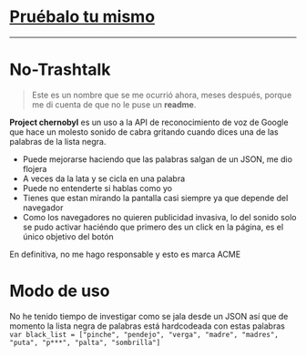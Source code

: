 # [Pruébalo tu mismo](https://pbldmngz.github.io/chernobyl/)

-----

# No-Trashtalk
>Este es un nombre que se me ocurrió ahora, meses después, porque me di cuenta de que no le puse un **readme**.

**Project chernobyl** es un uso a la API de reconocimiento de voz de Google que hace un molesto sonido de cabra gritando cuando dices una de las palabras de la lista negra.
* Puede mejorarse haciendo que las palabras salgan de un JSON, me dio flojera
* A veces da la lata y se cicla en una palabra
* Puede no entenderte si hablas como yo
* Tienes que estan mirando la pantalla casi siempre ya que depende del navegador
* Como los navegadores no quieren publicidad invasiva, lo del sonido solo se pudo activar haciéndo que primero des un click en la página, es el único objetivo del botón

En definitiva, no me hago responsable y esto es marca ACME

# Modo de uso
No he tenido tiempo de investigar como se jala desde un JSON así que de momento la lista negra de palabras está hardcodeada con estas palabras
```var black_list = ["pinche", "pendejo", "verga", "madre", "madres", "puta", "p***", "palta", "sombrilla"]```
